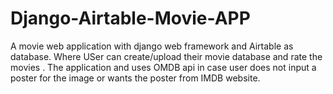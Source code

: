 # Django-Airtable-Movie-APP
A movie web application with django web framework and Airtable as database. Where USer can create/upload their movie database and rate the movies .
The application and  uses OMDB api in case user does not input a poster for the image or wants the poster from IMDB website.
